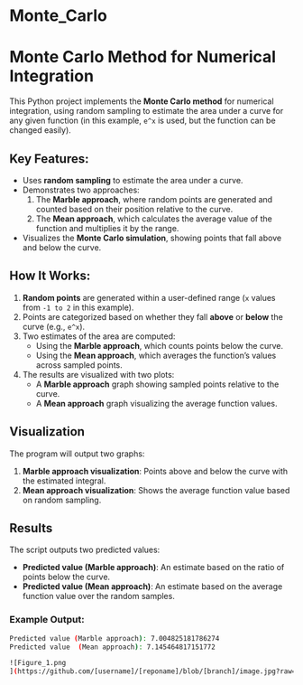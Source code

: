 # Monte_Carlo
# Monte Carlo Method for Numerical Integration

This Python project implements the **Monte Carlo method** for numerical integration, using random sampling to estimate the area under a curve for any given function (in this example, `e^x` is used, but the function can be changed easily).

## Key Features:
- Uses **random sampling** to estimate the area under a curve.
- Demonstrates two approaches:
  1. The **Marble approach**, where random points are generated and counted based on their position relative to the curve.
  2. The **Mean approach**, which calculates the average value of the function and multiplies it by the range.
- Visualizes the **Monte Carlo simulation**, showing points that fall above and below the curve.

## How It Works:
1. **Random points** are generated within a user-defined range (`x` values from `-1 to 2` in this example).
2. Points are categorized based on whether they fall **above** or **below** the curve (e.g., `e^x`).
3. Two estimates of the area are computed:
   - Using the **Marble approach**, which counts points below the curve.
   - Using the **Mean approach**, which averages the function’s values across sampled points.
4. The results are visualized with two plots:
   - A **Marble approach** graph showing sampled points relative to the curve.
   - A **Mean approach** graph visualizing the average function values.

## Visualization
The program will output two graphs:
1. **Marble approach visualization**: Points above and below the curve with the estimated integral.
2. **Mean approach visualization**: Shows the average function value based on random sampling.

## Results
The script outputs two predicted values:
- **Predicted value (Marble approach)**: An estimate based on the ratio of points below the curve.
- **Predicted value (Mean approach)**: An estimate based on the average function value over the random samples.

### Example Output:
```bash
Predicted value (Marble approach): 7.004825181786274
Predicted value  (Mean approach): 7.145464817151772

![Figure_1.png
](https://github.com/[username]/[reponame]/blob/[branch]/image.jpg?raw=true)


